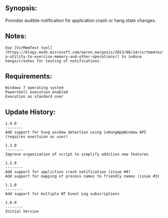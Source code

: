 
Synopsis:
-------------------------------

Provides audible notification for application crash or hang state changes.


Notes:
-------------------------------
	Use [VirMemTest tool](https://blogs.msdn.microsoft.com/aaron_margosis/2013/06/14/virtmemtest-a-utility-to-exercise-memory-and-other-operations/) to induce hangs/crashes for testing of notifications. 
	

Requirements:
-------------------------------

	Windows 7 operating system
	Powershell execution enabled
	Execution as standard user

Update History:
-------------------------------

	1.4.0
	--------
	Add support for hung window detection using isHungAppWindow API (requires exectuion as user)

	1.3.0
	--------
	Improve organization of script to simplify addition new features

	1.2.0
	--------
	Add support for appliction crash notification (issue #4)
	Add support for mapping of process names to friendly names (issue #3)

	1.1.0
	--------
	Add support for multiple NT Event Log subscriptions

	1.0.0
	--------
	Initial Version
